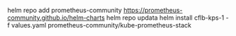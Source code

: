 helm repo add prometheus-community https://prometheus-community.github.io/helm-charts
helm repo updata
helm install cflb-kps-1 -f values.yaml prometheus-community/kube-prometheus-stack
